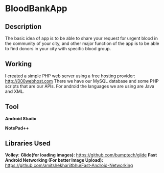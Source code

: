 # BloodBankApp

## Description
The basic idea of app is to be able to share your request for urgent blood in the community of your city, and other major function of the app is to be able to find donors in your city with specific blood group.

## Working
I created a simple PHP web server using a free hosting provider: http://000webhost.com There we have our MySQL database and some PHP scripts that are our APIs. For android the languages we are using are Java and XML.

## Tool
**Android Studio** 

**NotePad++**

## Libraries Used
**Volley:** 
**Glide(for loading images):** https://github.com/bumptech/glide
**Fast Android Networking (For better Image Upload):** https://github.com/amitshekhariitbhu/Fast-Android-Networking
